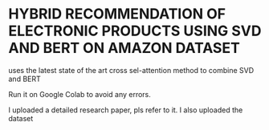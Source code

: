 # HYBRID RECOMMENDATION OF ELECTRONIC PRODUCTS USING SVD AND BERT ON AMAZON DATASET
uses the latest state of the art cross sel-attention method to combine SVD and BERT


Run it on Google Colab to avoid any errors. 

I uploaded a detailed research paper, pls refer to it. 
I also uploaded the dataset
